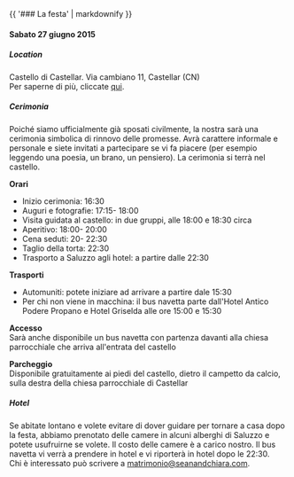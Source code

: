 <div class="heading">
<div class="text_line left"></div>
{{ '### La festa' | markdownify }}
<div class="text_line right"></div>
</div>

#### Sabato 27 giugno 2015

##### Location
  Castello di Castellar. Via cambiano 11, Castellar (CN)  
Per saperne di più, cliccate [qui](http://www.castellodicastellar.it/storia.html).

##### Cerimonia 
  Poiché siamo ufficialmente già sposati civilmente, la nostra sarà una cerimonia simbolica di rinnovo delle promesse. Avrà carattere informale e personale e siete invitati a partecipare se vi fa piacere (per esempio leggendo una poesia, un brano, un pensiero). La cerimonia si terrà nel castello.
 
 **Orari**
  * Inizio cerimonia: 16:30 
  * Auguri e fotografie: 17:15- 18:00
  * Visita guidata al castello: in due gruppi, alle 18:00 e 18:30 circa
  * Aperitivo: 18:00- 20:00
  * Cena seduti: 20- 22:30
  * Taglio della torta: 22:30
  * Trasporto a Saluzzo agli hotel: a partire dalle 22:30
  
**Trasporti**  
  * Automuniti: potete iniziare ad arrivare a partire dale 15:30
  * Per chi non viene in macchina: il bus navetta parte dall'Hotel Antico Podere Propano e Hotel Griselda alle ore 15:00 e 15:30

**Accesso**  
Sarà anche disponibile un bus navetta con partenza davanti alla chiesa parrocchiale che arriva all'entrata del castello
  
**Parcheggio**  
Disponibile gratuitamente ai piedi del castello, dietro il campetto da calcio, sulla destra della chiesa parrocchiale di Castellar
 

##### Hotel  
Se abitate lontano e volete evitare di dover guidare per tornare a casa dopo la festa, abbiamo prenotato delle camere in alcuni alberghi di Saluzzo e potete usufruirne se volete. Il costo delle camere è a carico nostro.
  Il bus navetta vi verrà a prendere in hotel e vi riporterà in hotel dopo le 22:30.  
Chi è interessato può scrivere a [matrimonio@seanandchiara.com](mailto:matrimonio@seanandchiara.com). 

